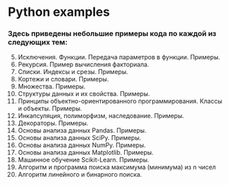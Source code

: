 # Python examples
### Здесь приведены небольшие примеры кода по каждой из следующих тем:

5. Исключения. Функции. Передача параметров в функции. Примеры.
6. Рекурсия. Пример вычисления факториала.
7. Списки. Индексы и срезы. Примеры.
8. Кортежи и словари. Примеры.
9. Множества. Примеры.
10. Структуры данных и их свойства. Примеры.
11. Принципы объектно-ориентированного программирования. Классы и объекты. Примеры.
12. Инкапсуляция, полиморфизм, наследование. Примеры.
13. Декораторы. Примеры.
14. Основы анализа данных Pandas. Примеры.
15. Основы анализа данных SciPy. Примеры.
16. Основы анализа данных NumPy. Примеры.
17. Основы анализа данных Matplotlib. Примеры.
18. Машинное обучение Scikit-Learn. Примеры.
19. Алгоритм и программа поиска максимума (минимума) из n чисел
20. Алгоритм линейного и бинарного поиска. 
